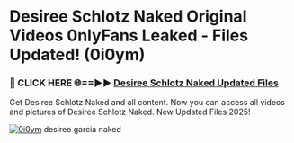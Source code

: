 # Desiree Schlotz Naked Original Videos 0nlyFans Leaked - Files Updated! (0i0ym)

<h3>🔴 CLICK HERE 🌐==►► <a href="https://tinyurl.com/up5wt9bj" rel="nofollow">Desiree Schlotz Naked Updated Files</a></h3>

Get Desiree Schlotz Naked and all content. Now you can access all videos and pictures of Desiree Schlotz Naked. New Updated Files 2025!

[![0i0ym](https://i.imgur.com/ABiUzMV.gif)](https://tinyurl.com/up5wt9bj)
desiree garcia naked